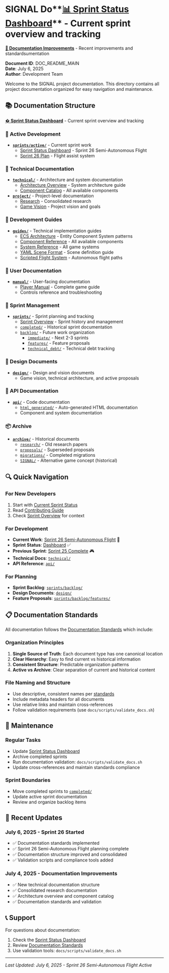 # SIGNAL Do**[📊 Sprint Status Dashboard](SPRINT_STATUS.md)** - Current sprint overview and tracking  
**[🔧 Documentation Improvements](DOCUMENTATION_IMPROVEMENTS_SUMMARY.md)** - Recent improvements and standardsumentation

**Document ID**: DOC_README_MAIN  
**Date**: July 6, 2025  
**Author**: Development Team

Welcome to the SIGNAL project documentation. This directory contains all project documentation organized for easy navigation and maintenance.

## 📚 Documentation Structure

**[� Sprint Status Dashboard](SPRINT_STATUS.md)** - Current sprint overview and tracking

### 🎯 Active Development
- **[`sprints/active/`](sprints/active/)** - Current sprint work
  - [Sprint Status Dashboard](SPRINT_STATUS.md) - Sprint 26 Semi-Autonomous Flight
  - [Sprint 26 Plan](sprints/active/SPRINT_26_SEMI_AUTONOMOUS_FLIGHT.md) - Flight assist system

### 🔧 Technical Documentation
- **[`technical/`](technical/)** - Architecture and system documentation
  - [Architecture Overview](technical/ARCHITECTURE_OVERVIEW.md) - System architecture guide
  - [Component Catalog](technical/COMPONENT_CATALOG.md) - All available components
- **[`project/`](project/)** - Project-level documentation
  - [Research](project/research/FLIGHT_CONTROL_RESEARCH.md) - Consolidated research
  - [Game Vision](project/GAME_VISION.md) - Project vision and goals
### 🔧 Development Guides
- **[`guides/`](guides/)** - Technical implementation guides
  - [ECS Architecture](guides/ECS_ARCHITECTURE.md) - Entity Component System patterns
  - [Component Reference](guides/COMPONENT_REFERENCE.md) - All available components
  - [System Reference](guides/SYSTEM_REFERENCE.md) - All game systems
  - [YAML Scene Format](guides/YAML_SCENE_FORMAT.md) - Scene definition guide
  - [Scripted Flight System](guides/SCRIPTED_FLIGHT_GUIDE.md) - Autonomous flight paths

### 📖 User Documentation
- **[`manual/`](manual/)** - User-facing documentation
  - [Player Manual](manual/PLAYER_MANUAL.md) - Complete game guide
  - Controls reference and troubleshooting

### 🏃 Sprint Management
- **[`sprints/`](sprints/)** - Sprint planning and tracking
  - [Sprint Overview](sprints/README.md) - Sprint history and management
  - [`completed/`](sprints/completed/) - Historical sprint documentation
  - [`backlog/`](sprints/backlog/) - Future work organization
    - [`immediate/`](sprints/backlog/immediate/) - Next 2-3 sprints
    - [`features/`](sprints/backlog/features/) - Feature proposals
    - [`technical_debt/`](sprints/backlog/technical_debt/) - Technical debt tracking

### 🎨 Design Documents
- **[`design/`](design/)** - Design and vision documents
  - Game vision, technical architecture, and active proposals

### 🔧 API Documentation
- **[`api/`](api/)** - Code documentation
  - [`html_generated/`](api/html_generated/) - Auto-generated HTML documentation
  - Component and system documentation

### 📦 Archive
- **[`archive/`](archive/)** - Historical documents
  - [`research/`](archive/research/) - Old research papers
  - [`proposals/`](archive/proposals/) - Superseded proposals
  - [`migrations/`](archive/migrations/) - Completed migrations
  - [`SIGNAL/`](archive/SIGNAL/) - Alternative game concept (historical)

## 🔍 Quick Navigation

### For New Developers
1. Start with [Current Sprint Status](sprints/active/CURRENT_SPRINT_STATUS.md)
2. Read [Contributing Guide](development/CONTRIBUTING.md)
3. Check [Sprint Overview](sprints/README.md) for context

### For Development
- **Current Work**: [Sprint 26 Semi-Autonomous Flight](sprints/active/SPRINT_26_SEMI_AUTONOMOUS_FLIGHT.md) 🚀
- **Sprint Status**: [Dashboard](SPRINT_STATUS.md) ✅
- **Previous Sprint**: [Sprint 25 Complete](sprints/completed/) 🎮
- **Technical Docs**: [`technical/`](technical/)
- **API Reference**: [`api/`](api/)

### For Planning
- **Sprint Backlog**: [`sprints/backlog/`](sprints/backlog/)
- **Design Documents**: [`design/`](design/)
- **Feature Proposals**: [`sprints/backlog/features/`](sprints/backlog/features/)

## 📋 Documentation Standards

All documentation follows the [Documentation Standards](DOCUMENTATION_STANDARDS.md) which include:

### Organization Principles
1. **Single Source of Truth**: Each document type has one canonical location
2. **Clear Hierarchy**: Easy to find current vs historical information
3. **Consistent Structure**: Predictable organization patterns
4. **Active vs Archive**: Clear separation of current and historical content

### File Naming and Structure
- Use descriptive, consistent names per [standards](DOCUMENTATION_STANDARDS.md)
- Include metadata headers for all documents
- Use relative links and maintain cross-references
- Follow validation requirements (use `docs/scripts/validate_docs.sh`)

## 🔄 Maintenance

### Regular Tasks
- Update [Sprint Status Dashboard](SPRINT_STATUS.md)
- Archive completed sprints
- Run documentation validation: `docs/scripts/validate_docs.sh`
- Update cross-references and maintain standards compliance

### Sprint Boundaries
- Move completed sprints to [`completed/`](sprints/completed/)
- Update active sprint documentation
- Review and organize backlog items

## 🚀 Recent Updates

### July 6, 2025 - Sprint 26 Started
- ✅ Documentation standards implemented
- ✅ Sprint 26 Semi-Autonomous Flight planning complete
- ✅ Documentation structure improved and consolidated
- ✅ Validation scripts and compliance tools added

### July 4, 2025 - Documentation Improvements
- ✅ New technical documentation structure
- ✅ Consolidated research documentation
- ✅ Architecture overview and component catalog
- ✅ Documentation standards and validation

## 📞 Support

For questions about documentation:
1. Check the [Sprint Status Dashboard](SPRINT_STATUS.md)
2. Review [Documentation Standards](DOCUMENTATION_STANDARDS.md)
3. Use validation tools: `docs/scripts/validate_docs.sh`

---

*Last Updated: July 6, 2025 - Sprint 26 Semi-Autonomous Flight Active*